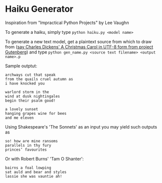 Haiku Generator
================

Inspiration from "Impractical Python Projects" by Lee Vaughn

To generate a haiku, simply type `python haiku.py <model name>`

To generate a new text model, get a plaintext source from which to draw from ([say Charles Dickens' A Christmas Carol in UTF-8 form from project Gutenberg](https://www.gutenberg.org/files/46/46-0.txt)) and type `python gen_name.py <source text filename> <output name>.p`

Sample outptut:
```
archways cut that speak
from the quails cruel autumn as
i have knocked you

warlord storm in the
wind at dusk nightingales
begin their psalm good!

a lovely sunset
hanging grapes wine for bees
and me eleven
```
Using Shakespeare's 'The Sonnets' as an input you may yield such outputs as
```
so! how are mine ransoms
parallels in thy fury
princes’ favourites
```
Or with Robert Burns' 'Tam O Shanter':
```
bairns a foal lowping
sat auld and bear and styles
lassie she was vauntie ah!
```
